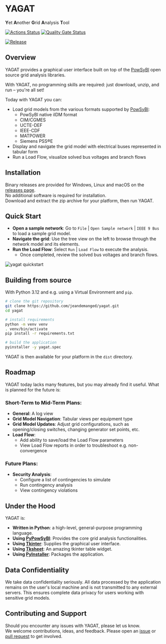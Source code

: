 # YAGAT

**Y**et **A**nother **G**rid **A**nalysis **T**ool

[![Actions Status](https://github.com/jeandemanged/yagat/workflows/CI/badge.svg)](https://github.com/jeandemanged/yagat/actions)
[![Quality Gate Status](https://sonarcloud.io/api/project_badges/measure?project=jeandemanged_yagat&metric=alert_status)](https://sonarcloud.io/summary/new_code?id=jeandemanged_yagat)

[![Release](https://img.shields.io/github/v/release/jeandemanged/yagat)](https://github.com/jeandemanged/yagat/releases/latest)

## Overview

YAGAT provides a graphical user interface built on top of the [PowSyBl](https://www.powsybl.org) open source grid analysis libraries.

With YAGAT, no programming skills are required: just download, unzip, and run – you're all set!

Today with YAGAT you can:
- Load grid models from the various formats supported by [PowSyBl](https://www.powsybl.org):
  - PowSyBl native iIDM format
  - CIM/CGMES
  - UCTE-DEF
  - IEEE-CDF
  - MATPOWER
  - Siemens PSS®E
- Display and navigate the grid model with electrical buses represented in tabular form
- Run a Load Flow, visualize solved bus voltages and branch flows

## Installation

Binary releases are provided for Windows, Linux and macOS on the [releases page](https://github.com/jeandemanged/yagat/releases).  
No additional software is required for installation.  
Download and extract the zip archive for your platform, then run YAGAT.

## Quick Start

- **Open a sample network**: Go to `File` | `Open Sample network` | `IEEE 9 Bus` to load a sample grid model.
- **Navigate the grid**: Use the tree view on the left to browse through the network model and its elements.
- **Run the Load Flow**: Select `Run` | `Load Flow` to execute the analysis.
  - Once completed, review the solved bus voltages and branch flows.

![yagat quickstart](https://github.com/user-attachments/assets/a5ef2a20-13a8-44f5-b927-8d090d173d73)

## Building from source

With Python 3.12 and e.g. using a Virtual Environment and `pip`.

```bash
# clone the git repository
git clone https://github.com/jeandemanged/yagat.git
cd yagat
```

```bash
# install requirements
python -m venv venv
. venv/bin/activate
pip install -r requirements.txt
```

```bash
# build the application
pyinstaller -y yagat.spec
```

YAGAT is then available for your platform in the `dist` directory.

## Roadmap

YAGAT today lacks many features, but you may already find it useful. What is planned for the future is:

### Short-Term to Mid-Term Plans:
- **General**: A log view
- **Grid Model Navigation**: Tabular views per equipment type
- **Grid Model Updates**: Adjust grid configurations, such as opening/closing switches, changing generator set points, etc.
- **Load Flow**:
  - Add ability to save/load the Load Flow parameters
  - View Load Flow reports in order to troubleshoot e.g. non-convergence

### Future Plans:
- **Security Analysis**:
  - Configure a list of contingencies to simulate
  - Run contingency analysis
  - View contingency violations

## Under the Hood

YAGAT is:
- **Written in Python**: a high-level, general-purpose programming language.
- **Using [PyPowSyBl](https://pypowsybl.readthedocs.io/en/latest/index.html)**: Provides the core grid analysis functionalities.
- **Using [Tkinter](https://wiki.python.org/moin/TkInter)**: Supplies the graphical user interface.
- **Using [Tksheet](https://github.com/ragardner/tksheet)**: An amazing tkinter table widget.
- **Using [PyInstaller](https://pyinstaller.org/en/stable/)**: Packages the application.

## Data Confidentiality

We take data confidentiality seriously.
All data processed by the application remains on the user's local machine and is not transmitted to any external servers.
This ensures complete data privacy for users working with sensitive grid models.

## Contributing and Support

Should you encounter any issues with YAGAT, please let us know.  
We welcome contributions, ideas, and feedback. Please open an [issue](https://github.com/jeandemanged/yagat/issues)
or [pull request](https://github.com/jeandemanged/yagat/pulls) to get involved.

